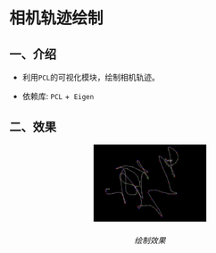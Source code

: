# 相机轨迹绘制

## 一、介绍

* 利用`PCL`的可视化模块，绘制相机轨迹。

* 依赖库: `PCL` +` Eigen`



## 二、效果

<p align="center"><img  src="./resources/res.png" width="40%" height="35%"></p>

<h6 align="center">绘制效果</h6>

## 

